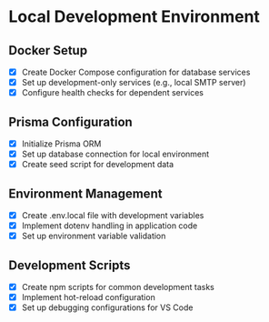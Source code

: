 # Local Development Environment

## Docker Setup
- [x] Create Docker Compose configuration for database services
- [x] Set up development-only services (e.g., local SMTP server)
- [x] Configure health checks for dependent services

## Prisma Configuration
- [x] Initialize Prisma ORM
- [x] Set up database connection for local environment
- [x] Create seed script for development data

## Environment Management
- [x] Create .env.local file with development variables
- [x] Implement dotenv handling in application code
- [x] Set up environment variable validation

## Development Scripts
- [x] Create npm scripts for common development tasks
- [x] Implement hot-reload configuration
- [x] Set up debugging configurations for VS Code